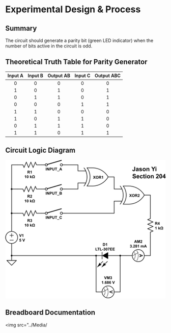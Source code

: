 # Experimental Design & Process

## Summary
The circuit should generate a parity bit (green LED indicator) when the number of bits active in the circuit is odd.

## Theoretical Truth Table for Parity Generator
| Input A | Input B | Output AB | Input C | Output ABC |
| :-----: | :-----: | :-------: | :-----: | :--------: |
| 0 | 0 | 0 | 0 | 0 |
| 1 | 0 | 1 | 0 | 1 |
| 0 | 1 | 1 | 0 | 1 |
| 0 | 0 | 0 | 1 | 1 |
| 1 | 1 | 0 | 0 | 0 |
| 1 | 0 | 1 | 1 | 0 |
| 0 | 1 | 1 | 1 | 0 |
| 1 | 1 | 0 | 1 | 1 |

## Circuit Logic Diagram
<img src="../Media/circuit%20configuration.png" alt="Circuit Logic Diagram" width="600">

## Breadboard Documentation
<img src="../Media/
